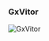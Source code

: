 ### GxVitor


![GxVitor](https://github-readme-stats.vercel.app/api?username=gxvitor&show_icons=true&theme=github_dark)

